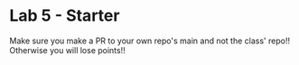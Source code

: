 # Lab 5 - Starter
Make sure you make a PR to your own repo's main and not the class' repo!! Otherwise you will lose points!!

